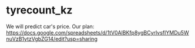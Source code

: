 # tyrecount_kz
We will predict car's price.
Our plan:
https://docs.google.com/spreadsheets/d/1tV0AlBKfp8ygBCyrIvsfIYMDu5WnuVzB1ytzVgbZG14/edit?usp=sharing